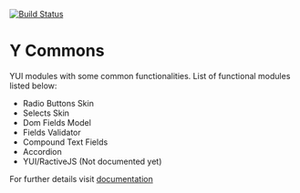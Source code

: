 [![Build Status](https://travis-ci.org/asotog/y-commons.png?branch=master)](https://travis-ci.org/asotog/y-commons)

Y Commons
=========

YUI modules with some common functionalities. List of functional modules listed below:

- Radio Buttons Skin
- Selects Skin
- Dom Fields Model
- Fields Validator
- Compound Text Fields
- Accordion
- YUI/RactiveJS (Not documented yet)

For further details visit [documentation](http://asotog.github.io/y-commons/) 
